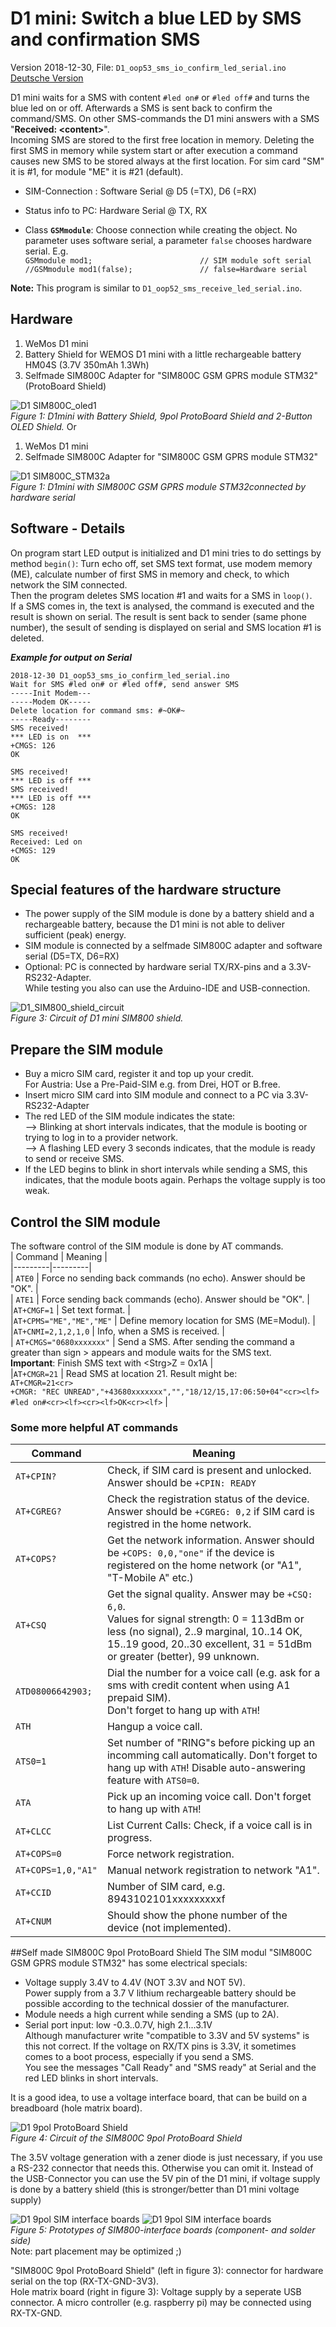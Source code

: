 # D1 mini: Switch a blue LED by SMS and confirmation SMS
Version 2018-12-30, File: `D1_oop53_sms_io_confirm_led_serial.ino`   
[Deutsche Version](./LIESMICH.md "Deutsche Version")   

D1 mini waits for a SMS with content `#led on#` or `#led off#` and turns the blue led on or off. Afterwards a SMS is sent back to confirm the command/SMS. On other SMS-commands  the D1 mini answers with a SMS "__Received: &lt;content&gt;__".   
Incoming SMS are stored to the first free location in memory. Deleting the first SMS in memory while system start or after execution a command causes new SMS to be stored always at the first location. For sim card "SM" it is #1, for module "ME" it is #21 (default).   
* SIM-Connection   : Software Serial @ D5 (=TX), D6 (=RX)   
* Status info to PC: Hardware Serial @ TX, RX   

* Class __`GSMmodule`__: Choose connection while creating the object. No parameter uses software serial, a parameter `false` chooses hardware serial. E.g.      
`GSMmodule mod1;                        // SIM module soft serial`   
`//GSMmodule mod1(false);               // false=Hardware serial`   

__Note:__ This program is similar to `D1_oop52_sms_receive_led_serial.ino`.

## Hardware
1. WeMos D1 mini   
2. Battery Shield for WEMOS D1 mini with a little rechargeable battery HM04S (3.7V 350mAh 1.3Wh)   
3. Selfmade SIM800C Adapter for "SIM800C GSM GPRS module STM32" (ProtoBoard Shield)   

![D1 SIM800C_oled1](./images/D1_SIM800C_oled1.png "D1mini with SIM800C 9pol ProtoBoard Shield")   
_Figure 1: D1mini with Battery Shield, 9pol ProtoBoard Shield and 2-Button OLED Shield._ 
Or   
1. WeMos D1 mini   
2. Selfmade SIM800C Adapter for "SIM800C GSM GPRS module STM32"   

![D1 SIM800C_STM32a](./images/D1_sms_confirm1.png "D1mini mit SIM800C Lochraster-Shield")   
_Figure 1: D1mini with SIM800C GSM GPRS module STM32connected by hardware serial_ 

## Software - Details
On program start LED output is initialized and D1 mini tries to do settings by method `begin()`: Turn echo off, set SMS text format, use modem memory (ME), calculate number of first SMS in memory and check, to which network the SIM connected.   
Then the program deletes SMS location #1 and waits for a SMS in `loop()`.   
If a SMS comes in, the text is analysed, the command is executed and the result is shown on serial. The result is sent back to sender (same phone number), the sesult of sending is displayed on serial and SMS location #1 is deleted.   

__*Example for output on Serial*__
```
2018-12-30 D1_oop53_sms_io_confirm_led_serial.ino
Wait for SMS #led on# or #led off#, send answer SMS
-----Init Modem---
-----Modem OK-----
Delete location for command sms: #~OK#~
-----Ready--------
SMS received!
*** LED is on  ***
+CMGS: 126
OK

SMS received!
*** LED is off ***
SMS received!
*** LED is off ***
+CMGS: 128
OK

SMS received!
Received: Led on
+CMGS: 129
OK
```

## Special features of the hardware structure  
* The power supply of the SIM module is done by a battery shield and a rechargeable battery, because the D1 mini is not able to deliver sufficient (peak) energy.   
* SIM module is connected by a selfmade SIM800C adapter and software serial (D5=TX, D6=RX)   
* Optional: PC is connected by hardware serial TX/RX-pins and a 3.3V-RS232-Adapter.   
While testing you also can use the Arduino-IDE and USB-connection.   

![D1_SIM800_shield_circuit](./images/D1_SIM800_shield_circuit1.png "D1mini with D1_SIM800 shield - circuit")   
_Figure 3: Circuit of D1 mini SIM800 shield._ 

## Prepare the SIM module
* Buy a micro SIM card, register it and top up your credit.   
  For Austria: Use a Pre-Paid-SIM e.g. from Drei, HOT or B.free.   
* Insert micro SIM card into SIM module and connect to a PC via 3.3V-RS232-Adapter   
* The red LED of the SIM module indicates the state:   
--> Blinking at short intervals indicates, that the module is booting or trying to log in to a provider network.   
--> A flashing LED every 3 seconds indicates, that the module is ready to send or receive SMS.   
* If the LED begins to blink in short intervals while sending a SMS, this indicates, that the module boots again. Perhaps  the voltage supply is too weak.   

## Control the SIM module
The software control of the SIM module is done by AT commands.   
| Command | Meaning |   
|---------|---------|   
| `ATE0`  | Force no sending back commands (no echo). Answer should be "OK". |    
| `ATE1`  | Force sending back commands (echo). Answer should be "OK". |    
|`AT+CMGF=1` | Set text format. |    
|`AT+CPMS="ME","ME","ME"` | Define memory location for SMS (ME=Modul). |    
|`AT+CNMI=2,1,2,1,0` | Info, when a SMS is received. |    
| `AT+CMGS="0680xxxxxxx"` | Send a SMS. After sending the command a greater than sign &gt; appears and module waits for the SMS text. <br>__Important__: Finish SMS text with &lt;Strg&gt;Z = 0x1A |   
|`AT+CMGR=21` | Read SMS at location 21. Result might be:<br>`AT+CMGR=21<cr>`<br>`+CMGR: "REC UNREAD","+43680xxxxxxx","","18/12/15,17:06:50+04"<cr><lf>`<br>`#led on#<cr><lf><cr><lf>OK<cr><lf>` |   

### Some more helpful AT commands
| Command | Meaning |   
|---------|---------|   
| `AT+CPIN?`  | Check, if SIM card is present and unlocked. Answer should be `+CPIN: READY` |    
| `AT+CGREG?` | Check the registration status of the device. Answer should be `+CGREG: 0,2` if SIM card is registred in the home network. |    
| `AT+COPS?`  | Get the network information. Answer should be `+COPS: 0,0,"one"` if the device is registered on the home network (or "A1", "T-Mobile A" etc.) |    
| `AT+CSQ`    | Get the signal quality. Answer may be `+CSQ: 6,0`. <br>Values for signal strength: 0 = 113dBm or less (no signal), 2..9 marginal, 10..14 OK, 15..19 good, 20..30 excellent, 31 = 51dBm or greater (better), 99 unknown. |    
| `ATD08006642903;` | Dial the number for a voice call (e.g. ask for a sms with credit content when using A1 prepaid SIM). <br>Don't forget to hang up with `ATH`! |    
| `ATH`       | Hangup a voice call. |    
| `ATS0=1`    | Set number of "RING"s before picking up an incomming call automatically. Don't forget to hang up with `ATH`! Disable auto-answering feature with `ATS0=0`. |    
| `ATA`       | Pick up an incoming voice call. Don't forget to hang up with `ATH`! |    
| `AT+CLCC`   | List Current Calls: Check, if a voice call is in progress. |    
| `AT+COPS=0` | Force network registration. |    
| `AT+COPS=1,0,"A1"` | Manual network registration to network "A1". |    
| `AT+CCID`   | Number of SIM card, e.g. 8943102101xxxxxxxxxf |    
| `AT+CNUM`   | Should show the phone number of the device (not implemented). |    

##Self made SIM800C 9pol ProtoBoard Shield
The SIM modul "SIM800C GSM GPRS module STM32" has some electrical specials:   
* Voltage supply 3.4V to 4.4V (NOT 3.3V and NOT 5V).   
Power supply from a 3.7 V lithium rechargeable battery should be possible according to the technical dossier of the manufacturer.
* Module needs a high current while sending a SMS (up to 2A).
* Serial port input: low -0.3..0.7V, high 2.1...3.1V   
Although manufacturer write "compatible to 3.3V and 5V systems" is this not correct. If the voltage on RX/TX pins is 3.3V, it sometimes comes to a boot process, especially if you send a SMS.   
You see the messages "Call Ready" and "SMS ready" at Serial and the red LED blinks in short intervals.   

It is a good idea, to use a voltage interface board, that can be build on a breadboard (hole matrix board).

![D1 9pol ProtoBoard Shield](./images/D1_SIM800C_STM32_Connect.png "D1mini SIM800C 9pol ProtoBoard Shield")   
_Figure 4: Circuit of the SIM800C 9pol ProtoBoard Shield_   

The 3.5V voltage generation with a zener diode is just necessary, if you use a RS-232 connector that needs this. Otherwise you can omit it.
Instead of the USB-Connector you can use the 5V pin of the D1 mini, if voltage supply is done by a battery shield (this is stronger/better than D1 mini voltage supply)

![D1 9pol SIM interface boards](./images/D1_SIM800C_interfaceboards_comp.png "D1mini SIM800C D1 9pol interface boards") ![D1 9pol SIM interface boards](./images/D1_SIM800C_interfaceboards_solder.png "D1mini SIM800C D1 9pol interface boards (solder side)")      
_Figure 5: Prototypes of SIM800-interface boards (component- and solder side)_   
Note: part placement may be optimized ;)

"SIM800C 9pol ProtoBoard Shield" (left in figure 3): connector for hardware serial on the top (RX-TX-GND-3V3).   
Hole matrix board (right in figure 3): Voltage supply by a seperate USB connector. A micro controller (e.g. raspberry pi) may be connected using RX-TX-GND.

